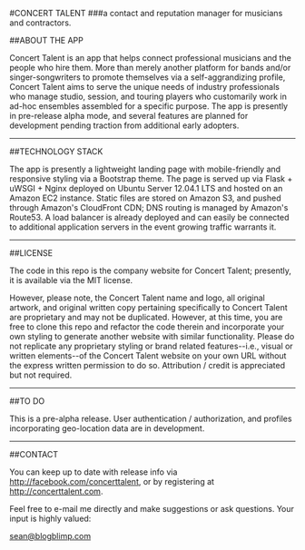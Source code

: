 #CONCERT TALENT
###a contact and reputation manager for musicians and contractors.

##ABOUT THE APP

Concert Talent is an app that helps connect professional musicians and the people who hire them.  More than merely another platform for bands and/or singer-songwriters to promote themselves via a self-aggrandizing profile, Concert Talent aims to serve the unique needs of industry professionals who manage studio, session, and touring players who customarily work in ad-hoc ensembles assembled for a specific purpose. The app is presently in pre-release alpha mode, and several features are planned for development pending traction from additional early adopters.

------------------------------------------------------------------------

##TECHNOLOGY STACK

The app is presently a lightweight landing page with mobile-friendly and responsive styling via a Bootstrap theme. The page is served up via Flask + uWSGI + Nginx deployed on Ubuntu Server 12.04.1 LTS and hosted on an Amazon EC2 instance. Static files are stored on Amazon S3, and pushed through Amazon's CloudFront CDN; DNS routing is managed by Amazon's Route53. A load balancer is already deployed and can easily be connected to additional application servers in the event growing traffic warrants it.

------------------------------------------------------------------------

##LICENSE

The code in this repo is the company website for Concert Talent; presently, it is available via the MIT license.

However, please note, the Concert Talent name and logo, all original artwork, and original written copy pertaining specifically to Concert Talent are proprietary and may not be duplicated.  However, at this time, you are free to clone this repo and refactor the code therein and incorporate your own styling to generate another website with similar functionality.  Please do not replicate any proprietary styling or brand related features--i.e., visual or written elements--of the Concert Talent website on your own URL without the express written permission to do so.  Attribution / credit is appreciated but not required.

------------------------------------------------------------------------

##TO DO

This is a pre-alpha release.  User authentication / authorization, and profiles incorporating geo-location data are in development.

------------------------------------------------------------------------

##CONTACT

You can keep up to date with release info via http://facebook.com/concerttalent, or by registering at http://concerttalent.com.

Feel free to e-mail me directly and make suggestions or ask questions.  Your input is highly valued:

sean@blogblimp.com




